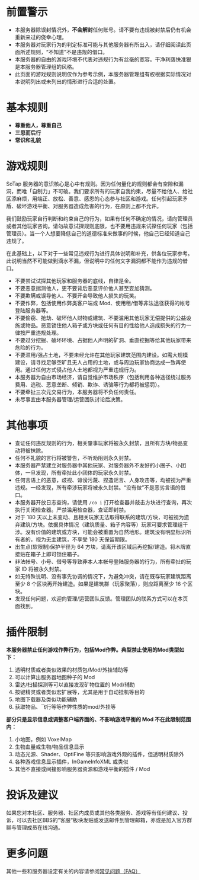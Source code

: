 # 前置警示

- 本服务器除误封情况外，**不会解封**任何账号。请不要有违规被封禁后仍有机会重新来过的侥幸心理。
- 本服务器对玩家行为的判定标准可能与其他服务器有所出入，请仔细阅读此页面所述规则，“不知道”不是违规的借口。
- 本服务器的自由的游戏环境不代表对违规行为有丝毫的宽容。干净利落快准狠是本服务器管理组的风格。
- 此页面的游戏规则说明仅作为参考示例，本服务器管理组有权根据实际情况对本说明列出或未列出的情形进行合适的处置。

# 基本规则

- **尊重他人，尊重自己**
- **三思而后行**
- **常识和礼貌**

# 游戏规则

SoTap 服务器的意识核心是心中有规则。因为任何量化的规则都会有空隙和漏洞，而唯「自制力」不可破。我们要求所有的玩家自我约束，尽量不给他人、给社区添麻烦，用端正、放松、善意、感恩的心态参与社区和游戏。任何引起玩家矛盾、破坏游戏平衡、对服务器造成危害的行为，在原则上都不允许。

我们鼓励玩家自行判断和约束自己的行为，如果有任何不确定的情况，请向管理员或者其他玩家咨询。请勿故意试探规则底限，也不要用违规来试探任何玩家（包括管理员）。当一个人想要降低自己的道德标准来做事的时候，他自己已经知道自己违规了。

在此基础上，以下对于一些常见违规行为进行具体说明和补充，供各位玩家参考。此说明当然不可能做到滴水不漏，但说明中的任何文字漏洞都不能作为违规的借口。

- 不要尝试试探其他玩家和服务器的底线，自律是金。
- 不要恶意揣测他人，更不要背后恶意评价他人甚至妄加猜测。
- 不要欺瞒或误导他人、不要开会导致他人损失的玩笑。
- 不要作弊，包括使用作弊类客户端或 Mod、使用租/借等非法途径获得的帐号登陆服务器等。
- 不要偷窃、抢劫、破坏他人财物或建筑、不要滥用其他玩家无偿提供的公益设施或物品。恶意锁住他人箱子或方块或任何有目的性给他人造成损失的行为一律按严重违规处理。
- 不要过分挖掘、破坏环境、占据他人声明的矿洞、垂直挖掘等给其他玩家带来危险的行为。
- 不要滥用/强占土地，不要未经允许在其他玩家建筑范围内建设。如需大规模建设，请寻找足够空旷且无人占用的土地，或与周边玩家协商达成一致再使用。通过任何方式侵占他人土地都视为严重违规行为。
- 本服务器为自由市场经济，请自觉维护市场秩序（包括利用各种途径绕过服务费用、逃税、恶意垄断、倾销、欺诈、诱骗等行为都将被惩罚）。
- 不要牵扯三次元交易行为，本服务器将不负任何责任。
- 未尽事宜由本服务器管理/运营团队讨论后决策。

# 其他事项

- 查证任何违反规则的行为，相关肇事玩家将被永久封禁，且所有方块/物品变动将被抹除。
- 任何不礼貌的言行将被警告，不听劝阻则永久封禁。
- 本服务器严禁建立对服务器中其他玩家、对服务器外不友好的小圈子、小团体，一旦发现，所有牵扯此小团体的玩家永久封禁。
- 任何言语上的恶意，歧视、诽谤污蔑、捏造谣言、人身攻击等，均被视为严重违规。一经发现，所有牵涉玩家将被永久封禁。“没有做”不是恶劣言语的借口。
- 本服务器开放日志查询，请使用 `/co i` 打开检查器并敲击方块进行查询，再次执行关闭检查器。严禁滥用检查器，查证即封禁。
- 对于 180 天以上未变动、且相关玩家无法取得联系的建筑/方块，可被视为遗弃建筑/方块。依据具体情况（建筑质量、箱子内容等）玩家可要求管理组干涉。没有价值的建筑或方块，可能会被重置为自然地形。建筑没有明显标识所有者的，视为无主建筑，不享受 180 天保留期限。
- 出生点(软限制)保护半径为 64 方块，请离开该区域后再挖掘/建造。将木牌直接贴在箱子上即可锁住箱子。
- 非法帐号、小号、借号等导致非本人本帐号登陆服务器的行为，所有牵扯的玩家 ID 将被永久封禁。
- 如无特殊说明、没有事先协调的情况下，为避免冲突，请在既存玩家建筑距离至少 8 个区块再开始建造。如果是建筑群（玩家聚落），则应距离至少 16 个区块。
- 发现任何问题，欢迎向管理/运营团队反馈。管理团队的联系方式可以在本页面找到。

# 插件限制

**本服务器禁止任何游戏作弊行为，包括Mod作弊。典型禁止使用的Mod类型如下：**

1.  透明材质或者类似效果的材质包/Mod/外挂辅助等
2.  可以计算出服务器地图种子的 Mod
3.  雷达/扫描探测等可以直接发现矿物位置的 Mod/辅助
4.  按键精灵或者类似宏扩展等，尤其是用于自动挂机等目的
5.  地图下载器及类似功能辅助
6.  获取物品、飞行等等作弊性质的mod/外挂等

**部分只是显示信息或调整客户端界面的、不影响游戏平衡的 Mod 不在此限制范围内：**

1.  小地图，例如 VoxelMap
2.  生物血量或生物/物品信息显示
3.  动态光源、Shader、OptiFine 等只影响游戏外观的插件，但透明材质除外
4.  各种游戏信息显示插件，InGameInfoXML 或类似
5.  其他不直接或间接影响服务器资源和游戏平衡的插件 / Mod

# 投诉及建议

如果您对本社区、服务器、社区内成员或其他各类服务、游戏等有任何建议、投诉，可以去社区BBS的”客服“板块发贴或发送邮件到管理邮箱，亦或是加入官方群聊与管理成员在线沟通。

# 更多问题

其他一些和服务器设定有关的内容请参阅[常见问题（FAQ）](https://wiki.sotap.org/help/faq)